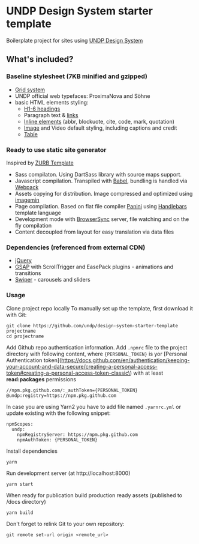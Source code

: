 # UNDP Design System starter template
Boilerplate project for sites using [UNDP Design System](https://design.undp.org)

## What's included?

### **Baseline stylesheet** (7KB minified and gzipped)
- [Grid system](https://design.undp.org/?path=/story/foundation-layout-grid--page)
- UNDP official web typefaces: ProximaNova and Söhne
- basic HTML elements styling:
  - [H1-6 headings](https://design.undp.org/?path=/story/foundation-typography-base-typography--headings)
  - Paragraph text & [links](https://design.undp.org/?path=/story/foundation-typography-links--links)
  - [Inline elements](https://design.undp.org/?path=/docs/foundation-typography-base-typography) (abbr, blockuote, cite, code, mark, quotation)
  - [Image](https://design.undp.org/?path=/story/foundation-images-image-with-credit-caption--image-with-credit-caption) and Video default styling, including captions and credit
  - [Table](https://design.undp.org/?path=/story/foundation-typography-table--table)

### **Ready to use static site generator**
Inspired by [ZURB Template](https://get.foundation/sites/docs/starter-projects.html#zurb-template)
- Sass compilaton. Using DartSass library with source maps support.
- Javascript compilation. Transpiled with [Babel](https://babeljs.io/), bundling is handled via [Webpack](https://webpack.js.org/)
- Assets copying for distribution. Image compressed and optimized using [imagemin](https://github.com/imagemin/imagemin)
- Page compilation. Based on flat file compiler [Panini](https://get.foundation/sites/docs/panini.html) using [Handlebars](https://handlebarsjs.com/) template language
- Development mode with [BrowserSync](https://browsersync.io/) server, file watching and on the fly compilation
- Content decoupled from layout for easy translation via data files

### Dependencies (referenced from external CDN)
- [jQuery](https://jquery.com/)
- [GSAP](https://greensock.com/gsap/) with ScrollTrigger and EasePack plugins - animations and transitions
- [Swiper](https://swiperjs.com/) - carousels and sliders

### **Usage**

Clone project repo locally
To manually set up the template, first download it with Git:
```
git clone https://github.com/undp/design-system-starter-template projectname
cd projectname
```

Add Github repo authentication information.
Add `.npmrc` file to the project directory with following content, where `{PERSONAL_TOKEN}` is yor [Personal Authentication token]\(https://docs.github.com/en/authentication/keeping-your-account-and-data-secure/creating-a-personal-access-token#creating-a-personal-access-token-classic\) with at least **read:packages** permissions
```
//npm.pkg.github.com/:_authToken={PERSONAL_TOKEN}
@undp:registry=https://npm.pkg.github.com
```
In case you are using Yarn2 you have to add file named `.yarnrc.yml` or update existing with the following snippet:
```
npmScopes:
  undp:
    npmRegistryServer: https://npm.pkg.github.com
    npmAuthToken: {PERSONAL_TOKEN}
```

Install dependencies
```
yarn
```

Run development server (at http://localhost:8000)
```
yarn start
```

When ready for publication build production ready assets (published to /docs directory)
```
yarn build
```

Don't forget to relink Git to your own repository:
```
git remote set-url origin <remote_url>
```
